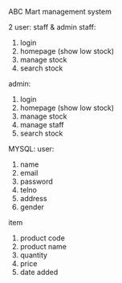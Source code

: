 ABC Mart management system

2 user: staff & admin
staff:
1. login
2. homepage (show low stock)
3. manage stock
4. search stock

admin:
1. login
2. homepage (show low stock)
3. manage stock
4. manage staff
5. search stock

MYSQL:
user:
1. name
2. email
3. password
4. telno
5. address
6. gender

item
1. product code
2. product name
3. quantity
4. price
5. date added
